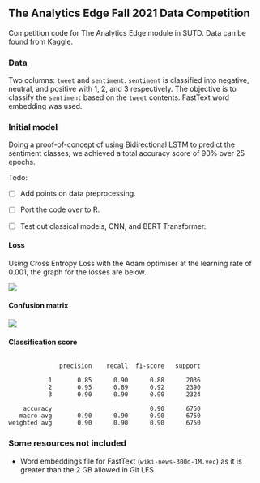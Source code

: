 ## The Analytics Edge Fall 2021 Data Competition

Competition code for The Analytics Edge module in SUTD. Data can be found from [Kaggle](https://www.kaggle.com/c/2021tae/leaderboard).

### Data

Two columns: `tweet` and `sentiment`. `sentiment` is classified into negative, neutral, and positive with 1, 2, and 3 respectively. The objective is to classify the `sentiment` based on the `tweet` contents. FastText word embedding was used.

### Initial model

Doing a proof-of-concept of using Bidirectional LSTM to predict the sentiment classes, we achieved a total accuracy score of 90% over 25 epochs.

Todo:

- [ ] Add points on data preprocessing.

- [ ] Port the code over to R.

- [ ] Test out classical models, CNN, and BERT Transformer.


#### Loss

Using Cross Entropy Loss with the Adam optimiser at the learning rate of 0.001, the graph for the losses are below.

![](img/python/tae_lstm/loss.png)

#### Confusion matrix

![](img/python/tae_lstm/confusion.png)

#### Classification score

```

              precision    recall  f1-score   support

           1       0.85      0.90      0.88      2036
           2       0.95      0.89      0.92      2390
           3       0.90      0.90      0.90      2324

    accuracy                           0.90      6750
   macro avg       0.90      0.90      0.90      6750
weighted avg       0.90      0.90      0.90      6750

```

### Some resources not included

- Word embeddings file for FastText (`wiki-news-300d-1M.vec`) as it is greater than the 2 GB allowed in Git LFS.
